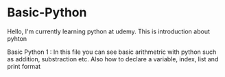 # Basic-Python
Hello, I'm currently learning python at udemy.
This is introduction about pyhton

Basic Python 1 : In this file you can see basic arithmetric with python such as addition, substraction etc. Also how to declare a variable, index, list and print format
